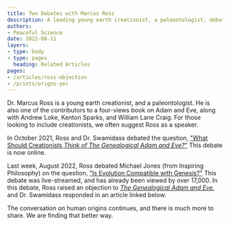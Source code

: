 ```yaml
---
title: Two Debates with Marcus Ross
description: A leading young earth creationist, a paleontologist, debates Dr. Swamidass and Michael Jones on evolution, and whether it is compatible with evolution.
authors:
- Peaceful Science
date: 2022-08-11
layers:
- type: body
- type: pages
  heading: Related Articles
pages:
- /articles/ross-objection
- /prints/origns-yec
---
```


Dr. Marcus Ross is a young earth creationist, and a paleontologist.
He is also one of the contributors to a four-views book on Adam and Eve, along with Andrew Loke, Kenton Sparks,
and William Lane Craig. For those looking to include creationists, we often suggest Ross as a speaker. 

In October 2021, Ross and Dr. Swamidass debated the question, ["What Should Creationists *Think of The
Genealogical Adam and Eve?*"](https://www.youtube.com/watch?v=zCyjDbahdr0) This debate is now online.

Last week, August 2022, Ross debated Michael Jones (from Inspiring Philosophy) on the question, ["Is Evolution Compatible with Genesis?"](https://www.youtube.com/watch?v=K-dPOh4VN14) This debate was live-streamed, and has already been viewed by over 17,000. In this debate, Ross raised an objection to [*The Genealogical Adam and Eve*](/books/genealogical-adam-eve), and Dr. Swamidass responded in an article linked below. 

The conversation on human origins continues, and there is much more to share. We are finding that better way.